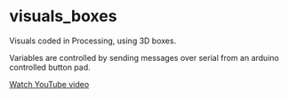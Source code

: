 # visuals_boxes

Visuals coded in Processing, using 3D boxes.

Variables are controlled by sending messages over serial from an arduino controlled button pad. 

<a href="http://www.youtube.com/watch?feature=player_embedded&v=-yTRgr_Z58Y
" target="_blank">Watch YouTube video</a>
